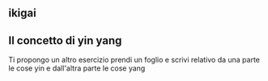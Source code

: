 
##  ikigai

## Il concetto di yin yang 

Ti propongo un altro esercizio prendi un foglio e scrivi relativo da una parte le cose yin e dall'altra parte le cose yang
<!--stackedit_data:
eyJoaXN0b3J5IjpbNjY0ODE0ODY0XX0=
-->